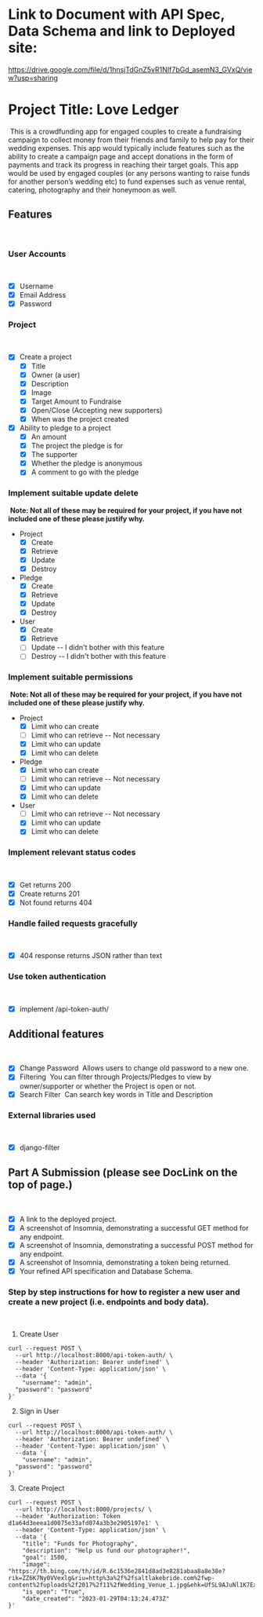 # Link to Document with API Spec, Data Schema and link to Deployed site:

https://drive.google.com/file/d/1hnsjTdGnZ5vR1NIf7bGd_asemN3_GVxQ/view?usp=sharing

# Project Title: Love Ledger
​
This is a crowdfunding app for engaged couples to create a fundraising campaign to collect money from their friends and family to help pay for their wedding expenses. This app would typically include features such as the ability to create a campaign page and accept donations in the form of payments and track its progress in reaching their target goals. This app would be used by engaged couples (or any persons wanting to raise funds for another person’s wedding etc) to fund expenses such as venue rental, catering, photography and their honeymoon as well.
​
## Features
​
### User Accounts
​
- [X] Username
- [X] Email Address
- [X] Password
​
### Project
​
- [X] Create a project
  - [X] Title
  - [X] Owner (a user)
  - [X] Description
  - [X] Image
  - [X] Target Amount to Fundraise
  - [X] Open/Close (Accepting new supporters)
  - [X] When was the project created

- [X] Ability to pledge to a project
  - [X] An amount
  - [X] The project the pledge is for
  - [X] The supporter
  - [X] Whether the pledge is anonymous
  - [X] A comment to go with the pledge
  
### Implement suitable update delete
​
**Note: Not all of these may be required for your project, if you have not included one of these please justify why.**
​
- Project
  - [X] Create
  - [X] Retrieve
  - [X] Update
  - [X] Destroy
- Pledge
  - [X] Create
  - [X] Retrieve
  - [X] Update
  - [X] Destroy
- User
  - [X] Create
  - [X] Retrieve
  - [ ] Update -- I didn't bother with this feature
  - [ ] Destroy -- I didn't bother with this feature
​
### Implement suitable permissions
​
**Note: Not all of these may be required for your project, if you have not included one of these please justify why.**
​
- Project
  - [X] Limit who can create
  - [ ] Limit who can retrieve -- Not necessary
  - [X] Limit who can update
  - [X] Limit who can delete
- Pledge
  - [X] Limit who can create
  - [ ] Limit who can retrieve -- Not necessary
  - [X] Limit who can update
  - [X] Limit who can delete
- User
  - [ ] Limit who can retrieve -- Not necessary
  - [X] Limit who can update
  - [X] Limit who can delete
​
### Implement relevant status codes
​
- [x] Get returns 200
- [x] Create returns 201
- [x] Not found returns 404
​
### Handle failed requests gracefully 
​
- [X] 404 response returns JSON rather than text
​
### Use token authentication
​
- [X] implement /api-token-auth/
​
## Additional features
​
- [X] Change Password
​
Allows users to change old password to a new one.
​
- [X] Filtering
​
You can filter through Projects/Pledges to view by owner/supporter or whether the Project is open or not.
​
- [X] Search Filter
​
Can search key words in Title and Description
​
### External libraries used
​
- [X] django-filter
​
​
## Part A Submission (please see DocLink on the top of page.)
​
- [X] A link to the deployed project.
- [x] A screenshot of Insomnia, demonstrating a successful GET method for any endpoint.
- [x] A screenshot of Insomnia, demonstrating a successful POST method for any endpoint.
- [x] A screenshot of Insomnia, demonstrating a token being returned.
- [x] Your refined API specification and Database Schema.
​
### Step by step instructions for how to register a new user and create a new project (i.e. endpoints and body data).
​
1. Create User

```shell
curl --request POST \
  --url http://localhost:8000/api-token-auth/ \
  --header 'Authorization: Bearer undefined' \
  --header 'Content-Type: application/json' \
  --data '{
	"username": "admin",
  "password": "password"
}'
```

2. Sign in User
​
```shell
curl --request POST \
  --url http://localhost:8000/api-token-auth/ \
  --header 'Authorization: Bearer undefined' \
  --header 'Content-Type: application/json' \
  --data '{
	"username": "admin",
  "password": "password"
}'
```
​
3. Create Project
​
```shell
curl --request POST \
  --url http://localhost:8000/projects/ \
  --header 'Authorization: Token d1a64d3eeea1d0075e33afd074a3b3e2905197e1' \
  --header 'Content-Type: application/json' \
  --data '{
	"title": "Funds for Photography",
	"description": "Help us fund our photographer!",
	"goal": 1500,
	"image": "https://th.bing.com/th/id/R.6c1536e2841d8ad3e8281abaa8a8e38e?rik=ZZ6K7Ny0VVexlg&riu=http%3a%2f%2fsaltlakebride.com%2fwp-content%2fuploads%2f2017%2f11%2fWedding_Venue_1.jpg&ehk=UfSL9AJuNl1K7Ex6Tk6rHm8sRdgMDx0xSCLn2vwpoNA%3d&risl=&pid=ImgRaw&r=0",
	"is_open": "True",
	"date_created": "2023-01-29T04:13:24.473Z"
}'
```